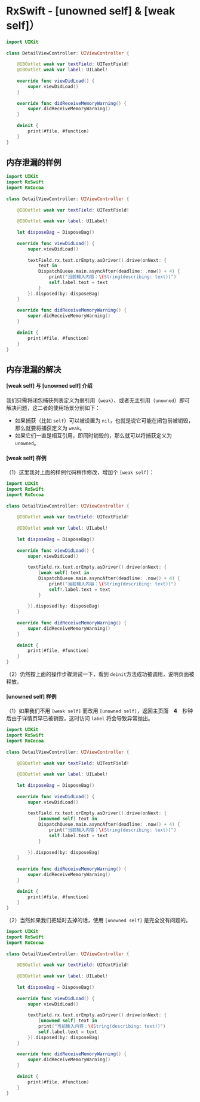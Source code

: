 # RxSwift - [unowned self] & [weak self]）



```swift
import UIKit
 
class DetailViewController: UIViewController {
 
    @IBOutlet weak var textField: UITextField!
    @IBOutlet weak var label: UILabel!
     
    override func viewDidLoad() {
        super.viewDidLoad()
    }
 
    override func didReceiveMemoryWarning() {
        super.didReceiveMemoryWarning()
    }
     
    deinit {
        print(#file, #function)
    }
}
```



## 内存泄漏的样例

```swift
import UIKit
import RxSwift
import RxCocoa
 
class DetailViewController: UIViewController {
     
    @IBOutlet weak var textField: UITextField!
     
    @IBOutlet weak var label: UILabel!
     
    let disposeBag = DisposeBag()
     
    override func viewDidLoad() {
        super.viewDidLoad()
         
        textField.rx.text.orEmpty.asDriver().drive(onNext: {
            text in
            DispatchQueue.main.asyncAfter(deadline: .now() + 4) {
                print("当前输入内容：\(String(describing: text))")
                self.label.text = text
            }
        }).disposed(by: disposeBag)
    }
     
    override func didReceiveMemoryWarning() {
        super.didReceiveMemoryWarning()
    }
     
    deinit {
        print(#file, #function)
    }
}
```



## 内存泄漏的解决

#### [weak self] 与 [unowned self] 介绍

​    我们只需将闭包捕获列表定义为弱引用（`weak`）、或者无主引用（`unowned`）即可解决问题，这二者的使用场景分别如下：

- 如果捕获（比如 `self`）可以被设置为 `nil`，也就是说它可能在闭包前被销毁，那么就要将捕获定义为 `weak`。
- 如果它们一直是相互引用，即同时销毁的，那么就可以将捕获定义为 `unowned`。

#### [weak self] 样例

（1）这里我对上面的样例代码稍作修改，增加个 `[weak self]`：

```swift
import UIKit
import RxSwift
import RxCocoa
 
class DetailViewController: UIViewController {
     
    @IBOutlet weak var textField: UITextField!
     
    @IBOutlet weak var label: UILabel!
     
    let disposeBag = DisposeBag()
     
    override func viewDidLoad() {
        super.viewDidLoad()
         
        textField.rx.text.orEmpty.asDriver().drive(onNext: {
            [weak self] text in
            DispatchQueue.main.asyncAfter(deadline: .now() + 4) {
                print("当前输入内容：\(String(describing: text))")
                self?.label.text = text
            }
             
        }).disposed(by: disposeBag)
    }
     
    override func didReceiveMemoryWarning() {
        super.didReceiveMemoryWarning()
    }
     
    deinit {
        print(#file, #function)
    }
}
```

（2）仍然按上面的操作步骤测试一下，看到 `deinit`方法成功被调用，说明页面被释放。

#### [unowned self] 样例

（1）如果我们不用 `[weak self]` 而改用 `[unowned self]`，返回主页面　**4**　秒钟后由于详情页早已被销毁，这时访问 `label` 将会导致异常抛出。

```swift
import UIKit
import RxSwift
import RxCocoa
 
class DetailViewController: UIViewController {
     
    @IBOutlet weak var textField: UITextField!
     
    @IBOutlet weak var label: UILabel!
     
    let disposeBag = DisposeBag()
     
    override func viewDidLoad() {
        super.viewDidLoad()
         
        textField.rx.text.orEmpty.asDriver().drive(onNext: {
            [unowned self] text in
            DispatchQueue.main.asyncAfter(deadline: .now() + 4) {
                print("当前输入内容：\(String(describing: text))")
                self.label.text = text
            }
             
        }).disposed(by: disposeBag)
    }
     
    override func didReceiveMemoryWarning() {
        super.didReceiveMemoryWarning()
    }
     
    deinit {
        print(#file, #function)
    }
}
```

（2）当然如果我们把延时去掉的话，使用 `[unowned self]` 是完全没有问题的。

```swift
import UIKit
import RxSwift
import RxCocoa
 
class DetailViewController: UIViewController {
     
    @IBOutlet weak var textField: UITextField!
     
    @IBOutlet weak var label: UILabel!
     
    let disposeBag = DisposeBag()
     
    override func viewDidLoad() {
        super.viewDidLoad()
         
        textField.rx.text.orEmpty.asDriver().drive(onNext: {
            [unowned self] text in
            print("当前输入内容：\(String(describing: text))")
            self.label.text = text
        }).disposed(by: disposeBag)
    }
     
    override func didReceiveMemoryWarning() {
        super.didReceiveMemoryWarning()
    }
     
    deinit {
        print(#file, #function)
    }
}
```
